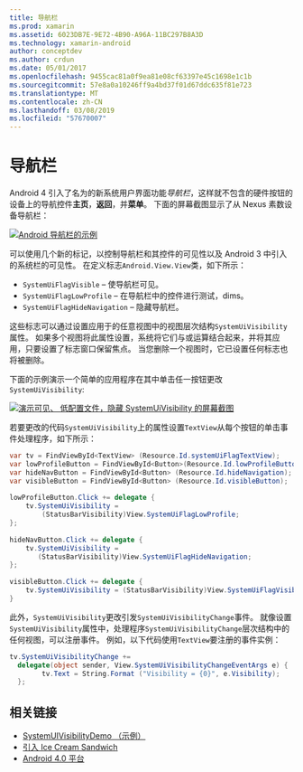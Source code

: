 ```yaml
---
title: 导航栏
ms.prod: xamarin
ms.assetid: 6023DB7E-9E72-4B90-A96A-11BC297B8A3D
ms.technology: xamarin-android
author: conceptdev
ms.author: crdun
ms.date: 05/01/2017
ms.openlocfilehash: 9455cac81a0f9ea81e08cf63397e45c1698e1c1b
ms.sourcegitcommit: 57e8a0a10246ff9a4bd37f01d67ddc635f81e723
ms.translationtype: MT
ms.contentlocale: zh-CN
ms.lasthandoff: 03/08/2019
ms.locfileid: "57670007"
---
```

# <a name="navigation-bar"></a>导航栏

Android 4 引入了名为的新系统用户界面功能*导航栏*，这样就不包含的硬件按钮的设备上的导航控件**主页**，**返回**，并**菜单**。
下面的屏幕截图显示了从 Nexus 素数设备导航栏：

 [![Android 导航栏的示例](navigation-bar-images/19-navbar.png)](navigation-bar-images/19-navbar.png#lightbox)

可以使用几个新的标记，以控制导航栏和其控件的可见性以及 Android 3 中引入的系统栏的可见性。 在定义标志`Android.View.View`类，如下所示：

-   `SystemUiFlagVisible` &ndash; 使导航栏可见。 
-   `SystemUiFlagLowProfile` &ndash; 在导航栏中的控件进行测试，dims。 
-   `SystemUiFlagHideNavigation` &ndash; 隐藏导航栏。 


这些标志可以通过设置应用于的任意视图中的视图层次结构`SystemUiVisibility`属性。 如果多个视图将此属性设置，系统将它们与或运算结合起来，并将其应用，只要设置了标志窗口保留焦点。 当您删除一个视图时，它已设置任何标志也将被删除。

下面的示例演示一个简单的应用程序在其中单击任一按钮更改`SystemUiVisibility`:

 [![演示可见、 低配置文件，隐藏 SystemUiVisibility 的屏幕截图](navigation-bar-images/18-systemuivisibility.png)](navigation-bar-images/18-systemuivisibility.png#lightbox)

若要更改的代码`SystemUiVisibility`上的属性设置`TextView`从每个按钮的单击事件处理程序，如下所示：

```csharp
var tv = FindViewById<TextView> (Resource.Id.systemUiFlagTextView);
var lowProfileButton = FindViewById<Button>(Resource.Id.lowProfileButton);
var hideNavButton = FindViewById<Button> (Resource.Id.hideNavigation);
var visibleButton = FindViewById<Button> (Resource.Id.visibleButton);
           
lowProfileButton.Click += delegate {
    tv.SystemUiVisibility =
        (StatusBarVisibility)View.SystemUiFlagLowProfile;
};
           
hideNavButton.Click += delegate {
    tv.SystemUiVisibility =
       (StatusBarVisibility)View.SystemUiFlagHideNavigation;        
};
           
visibleButton.Click += delegate {
    tv.SystemUiVisibility = (StatusBarVisibility)View.SystemUiFlagVisible;
}
```

此外，`SystemUiVisibility`更改引发`SystemUiVisibilityChange`事件。 就像设置`SystemUiVisibility`属性中，处理程序`SystemUiVisibilityChange`层次结构中的任何视图，可以注册事件。 例如，以下代码使用`TextView`要注册的事件实例：

```csharp
tv.SystemUiVisibilityChange +=
  delegate(object sender, View.SystemUiVisibilityChangeEventArgs e) {
        tv.Text = String.Format ("Visibility = {0}", e.Visibility);
  };
```



## <a name="related-links"></a>相关链接

- [SystemUIVisibilityDemo （示例）](https://developer.xamarin.com/samples/monodroid/SystemUIVisibilityDemo/)
- [引入 Ice Cream Sandwich](http://www.android.com/about/ice-cream-sandwich/)
- [Android 4.0 平台](https://developer.android.com/sdk/android-4.0.html)
